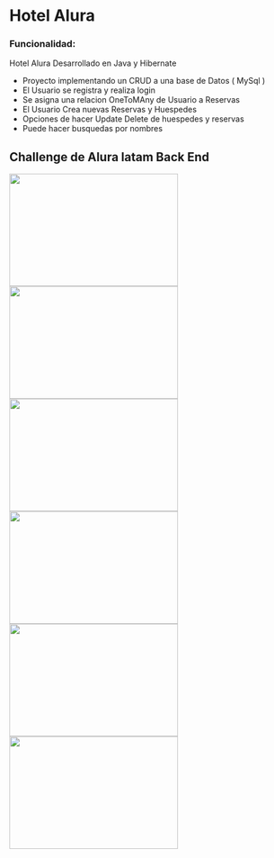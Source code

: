 # Hotel Alura

### Funcionalidad:
Hotel Alura Desarrollado en Java y Hibernate
* Proyecto implementando un CRUD a una base de Datos ( MySql )
* El Usuario se registra y realiza login
* Se asigna una relacion OneToMAny de Usuario a Reservas
* El Usuario Crea nuevas Reservas y Huespedes
* Opciones de hacer Update Delete de huespedes y reservas
* Puede hacer busquedas por nombres     

## Challenge de Alura latam Back End
<div>
<img src="https://user-images.githubusercontent.com/85655940/187008850-6a118fa0-400e-4e24-8756-598d632183c2.png" width="300" height="200"/>
<img src="https://user-images.githubusercontent.com/85655940/199605735-43eb9d13-631a-4fca-abe3-3c02513748aa.png" width="300" height="200" margin=2px />
<img src="https://user-images.githubusercontent.com/85655940/199606420-e9f755ca-9dc8-4c65-a511-fa7c2d2b1c65.png" width="300" height="200" />
<img src="https://user-images.githubusercontent.com/85655940/199607335-7a237898-7252-4e1d-bccb-b3b4b8f3970a.png" width="300" height="200" />
<img src="https://user-images.githubusercontent.com/85655940/199607991-0a442c05-7355-4326-a8e2-1eed3cedcb3d.png" width="300" height="200" />
<img src="https://user-images.githubusercontent.com/85655940/199608378-7f995db4-c253-475f-9626-e56c7f7b3d34.png" width="300" height="200" />
</div>
